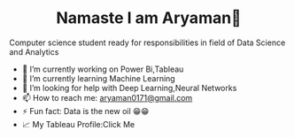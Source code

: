 <h1 align='center'> Namaste I am Aryaman👋</h1>
 Computer science student ready for responsibilities in field of Data Science and Analytics 

<!--
**aryaman00/aryaman00** is a ✨ _special_ ✨ repository because its `README.md` (this file) appears on your GitHub profile.

Here are some ideas to get you started:
-->
- 🔭 I’m currently working on Power Bi,Tableau
- 🌱 I’m currently learning Machine Learning
- 🤔 I’m looking for help with Deep Learning,Neural Networks
- 📫 How to reach me: <a>aryaman0171@gmail.com</a>
- ⚡ Fun fact: Data is the new oil 😁😁
- 📈 My Tableau Profile:<a src="https://public.tableau.com/app/profile/aryaman7700">Click Me</a>
